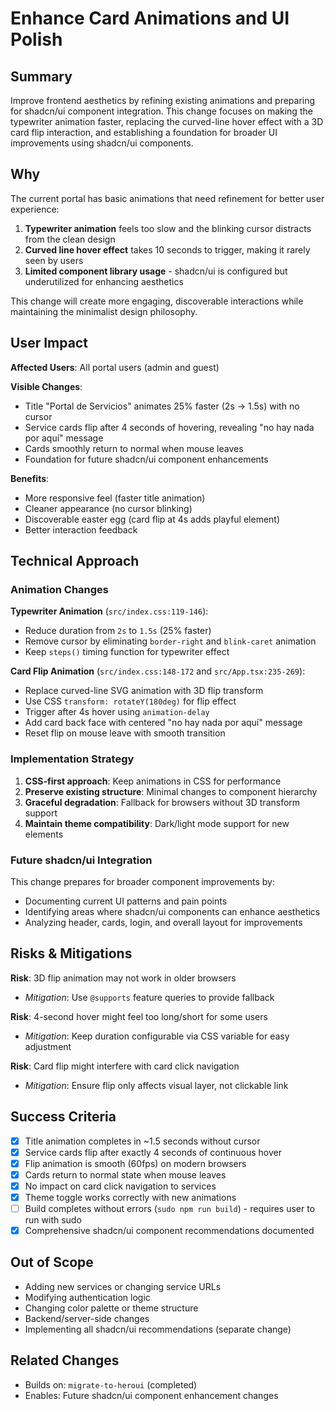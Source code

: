 # Enhance Card Animations and UI Polish

## Summary
Improve frontend aesthetics by refining existing animations and preparing for shadcn/ui component integration. This change focuses on making the typewriter animation faster, replacing the curved-line hover effect with a 3D card flip interaction, and establishing a foundation for broader UI improvements using shadcn/ui components.

## Why
The current portal has basic animations that need refinement for better user experience:
1. **Typewriter animation** feels too slow and the blinking cursor distracts from the clean design
2. **Curved line hover effect** takes 10 seconds to trigger, making it rarely seen by users
3. **Limited component library usage** - shadcn/ui is configured but underutilized for enhancing aesthetics

This change will create more engaging, discoverable interactions while maintaining the minimalist design philosophy.

## User Impact
**Affected Users**: All portal users (admin and guest)

**Visible Changes**:
- Title "Portal de Servicios" animates 25% faster (2s → 1.5s) with no cursor
- Service cards flip after 4 seconds of hovering, revealing "no hay nada por aquí" message
- Cards smoothly return to normal when mouse leaves
- Foundation for future shadcn/ui component enhancements

**Benefits**:
- More responsive feel (faster title animation)
- Cleaner appearance (no cursor blinking)
- Discoverable easter egg (card flip at 4s adds playful element)
- Better interaction feedback

## Technical Approach

### Animation Changes
**Typewriter Animation** (`src/index.css:119-146`):
- Reduce duration from `2s` to `1.5s` (25% faster)
- Remove cursor by eliminating `border-right` and `blink-caret` animation
- Keep `steps()` timing function for typewriter effect

**Card Flip Animation** (`src/index.css:148-172` and `src/App.tsx:235-269`):
- Replace curved-line SVG animation with 3D flip transform
- Use CSS `transform: rotateY(180deg)` for flip effect
- Trigger after 4s hover using `animation-delay`
- Add card back face with centered "no hay nada por aquí" message
- Reset flip on mouse leave with smooth transition

### Implementation Strategy
1. **CSS-first approach**: Keep animations in CSS for performance
2. **Preserve existing structure**: Minimal changes to component hierarchy
3. **Graceful degradation**: Fallback for browsers without 3D transform support
4. **Maintain theme compatibility**: Dark/light mode support for new elements

### Future shadcn/ui Integration
This change prepares for broader component improvements by:
- Documenting current UI patterns and pain points
- Identifying areas where shadcn/ui components can enhance aesthetics
- Analyzing header, cards, login, and overall layout for improvements

## Risks & Mitigations

**Risk**: 3D flip animation may not work in older browsers
- *Mitigation*: Use `@supports` feature queries to provide fallback

**Risk**: 4-second hover might feel too long/short for some users
- *Mitigation*: Keep duration configurable via CSS variable for easy adjustment

**Risk**: Card flip might interfere with card click navigation
- *Mitigation*: Ensure flip only affects visual layer, not clickable link

## Success Criteria
- [x] Title animation completes in ~1.5 seconds without cursor
- [x] Service cards flip after exactly 4 seconds of continuous hover
- [x] Flip animation is smooth (60fps) on modern browsers
- [x] Cards return to normal state when mouse leaves
- [x] No impact on card click navigation to services
- [x] Theme toggle works correctly with new animations
- [ ] Build completes without errors (`sudo npm run build`) - requires user to run with sudo
- [x] Comprehensive shadcn/ui component recommendations documented

## Out of Scope
- Adding new services or changing service URLs
- Modifying authentication logic
- Changing color palette or theme structure
- Backend/server-side changes
- Implementing all shadcn/ui recommendations (separate change)

## Related Changes
- Builds on: `migrate-to-heroui` (completed)
- Enables: Future shadcn/ui component enhancement changes
